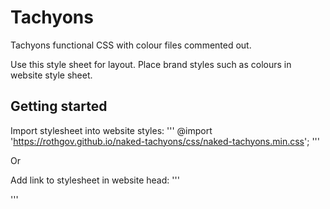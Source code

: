 # Tachyons
Tachyons functional CSS with colour files commented out.

Use this style sheet for layout. Place brand styles such as colours in website style sheet.

## Getting started

Import stylesheet into website styles:
'''
@import 'https://rothgov.github.io/naked-tachyons/css/naked-tachyons.min.css';
'''

Or

Add link to stylesheet in website head:
'''
<link rel="stylesheet" href="https://rothgov.github.io/naked-tachyons/css/naked-tachyons.min.css"/>
'''
